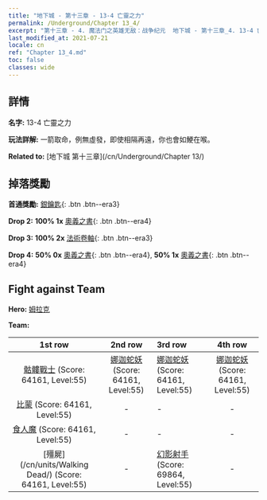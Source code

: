 ```yaml
---
title: "地下城 - 第十三章 - 13-4 亡靈之力"
permalink: /Underground/Chapter 13_4/
excerpt: "第十三章 - 4. 魔法门之英雄无敌：战争纪元  地下城 - 第十三章_4. 13-4 亡靈之力"
last_modified_at: 2021-07-21
locale: cn
ref: "Chapter 13_4.md"
toc: false
classes: wide
---
```


## 詳情

 **名字:** 13-4 亡靈之力

 **玩法詳解:**       一箭取命，例無虛發，即使相隔再遠，你也會如鯁在喉。

 **Related to:** [地下城 第十三章](/cn/Underground/Chapter 13/)

## 掉落獎勵

 **首通獎勵:** [銀鑰匙](/cn/Items/con_693/){: .btn .btn--era3}

 **Drop 2:** **100% 1x** [奧義之書](/cn/Items/mat_53/){: .btn .btn--era4}

 **Drop 3:** **100% 2x** [法術卷軸](/cn/Items/con_694/){: .btn .btn--era3}

 **Drop 4:** **50% 0x** [奧義之書](/cn/Items/mat_46/){: .btn .btn--era4}, **50% 1x** [奧義之書](/cn/Items/mat_46/){: .btn .btn--era4}


## Fight against Team
 **Hero:** [姆拉克](/cn/heroes/Mullich/)

 **Team:**


  | 1st row | 2nd row | 3rd row | 4th row |
  |:----:|:----:|:----|:----:|
  | [骷髏戰士](/cn/units/Skeleton/) (Score: 64161, Level:55)  | [娜迦蛇妖](/cn/units/Naga/) (Score: 64161, Level:55)  | [娜迦蛇妖](/cn/units/Naga/) (Score: 64161, Level:55)  | [娜迦蛇妖](/cn/units/Naga/) (Score: 64161, Level:55)  |
  | [比蒙](/cn/units/Behemoth/) (Score: 64161, Level:55)  | - | - | - |
  | [食人魔](/cn/units/Ogre/) (Score: 64161, Level:55)  | - | - | - |
  | [殭屍](/cn/units/Walking Dead/) (Score: 64161, Level:55)  | - | [幻影射手](/cn/units/Sharpshooter/) (Score: 69864, Level:55)  | - |


